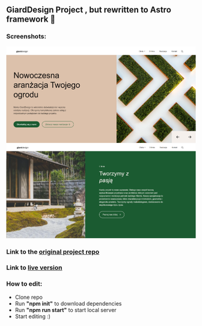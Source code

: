 <h2>GiardDesign Project , but rewritten to Astro framework 🚀</h2>

<h3>Screenshots:</h3>
<img src="g1.png" alt="screenshot" />
<br>
<img src="g2.png" alt="screenshot" />

<h3>Link to the <a href="https://github.com/krystiano13/rtask">original project repo</a></h3>

<h3>Link to <a href="https://krystiano13.github.io/astro_rtask/">live version</a></h3>

<h3>How to edit:</h3>
<ul>
    <li>Clone repo</li>
    <li>Run <b>"npm init"</b> to download dependencies</li>
    <li>Run <b>"npm run start"</b> to start local server</li>
    <li>Start editing :)</li>
</ul>
